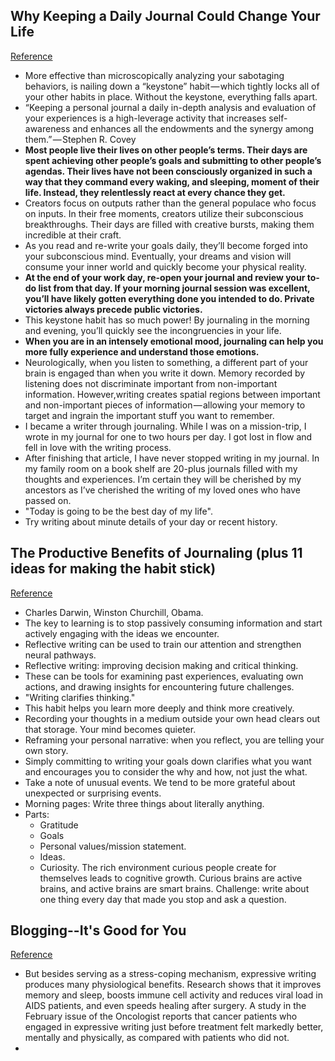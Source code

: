 ## Why Keeping a Daily Journal Could Change Your Life
[Reference](https://journal.thriveglobal.com/73-ways-keeping-a-daily-journal-can-immediately-change-your-life-939fe851a7a7)

- More effective than microscopically analyzing your sabotaging behaviors, is nailing down a “keystone” habit — which tightly locks all of your other habits in place. Without the keystone, everything falls apart.
- “Keeping a personal journal a daily in-depth analysis and evaluation of your experiences is a high-leverage activity that increases self-awareness and enhances all the endowments and the synergy among them.” — Stephen R. Covey
- **Most people live their lives on other people’s terms. Their days are spent achieving other people’s goals and submitting to other people’s agendas. Their lives have not been consciously organized in such a way that they command every waking, and sleeping, moment of their life. Instead, they relentlessly react at every chance they get.**
- Creators focus on outputs rather than the general populace who focus on inputs. In their free moments, creators utilize their subconscious breakthroughs. Their days are filled with creative bursts, making them incredible at their craft.
- As you read and re-write your goals daily, they’ll become forged into your subconscious mind. Eventually, your dreams and vision will consume your inner world and quickly become your physical reality.
- **At the end of your work day, re-open your journal and review your to-do list from that day. If your morning journal session was excellent, you’ll have likely gotten everything done you intended to do. Private victories always precede public victories.**
- This keystone habit has so much power! By journaling in the morning and evening, you’ll quickly see the incongruencies in your life.
- **When you are in an intensely emotional mood, journaling can help you more fully experience and understand those emotions.**
- Neurologically, when you listen to something, a different part of your brain is engaged than when you write it down. Memory recorded by listening does not discriminate important from non-important information. However,writing creates spatial regions between important and non-important pieces of information — allowing your memory to target and ingrain the important stuff you want to remember.
- I became a writer through journaling. While I was on a mission-trip, I wrote in my journal for one to two hours per day. I got lost in flow and fell in love with the writing process.
- After finishing that article, I have never stopped writing in my journal. In my family room on a book shelf are 20-plus journals filled with my thoughts and experiences. I’m certain they will be cherished by my ancestors as I’ve cherished the writing of my loved ones who have passed on.
- "Today is going to be the best day of my life".
- Try writing about minute details of your day or recent history.

## The Productive Benefits of Journaling (plus 11 ideas for making the habit stick)
[Reference](https://blog.doist.com/benefits-of-journaling-81b663a27608)

- Charles Darwin, Winston Churchill, Obama.
- The key to learning is to stop passively consuming information and start actively engaging with the ideas we encounter.
- Reflective writing can be used to train our attention and strengthen neural pathways.
- Reflective writing: improving decision making and critical thinking.
- These can be tools for examining past experiences, evaluating own actions, and drawing insights for encountering future challenges.
- "Writing clarifies thinking."
- This habit helps you learn more deeply and think more creatively.
- Recording your thoughts in a medium outside your own head clears out that storage. Your mind becomes quieter.
- Reframing your personal narrative: when you reflect, you are telling your own story.
- Simply committing to writing your goals down clarifies what you want and encourages you to consider the why and how, not just the what.
- Take a note of unusual events. We tend to be more grateful about unexpected or surprising events.
- Morning pages: Write three things about literally anything.
- Parts:
  - Gratitude
  - Goals
  - Personal values/mission statement.
  - Ideas.
  - Curiosity. The rich environment curious people create for themselves leads to cognitive growth. Curious brains are active brains, and active brains are smart brains. Challenge: write about one thing every day that made you stop and ask a question.

## Blogging--It's Good for You
[Reference](https://www.scientificamerican.com/article/the-healthy-type/)

- But besides serving as a stress-coping mechanism, expressive writing produces many physiological benefits. Research shows that it improves memory and sleep, boosts immune cell activity and reduces viral load in AIDS patients, and even speeds healing after surgery. A study in the February issue of the Oncologist reports that cancer patients who engaged in expressive writing just before treatment felt markedly better, mentally and physically, as compared with patients who did not.
-
